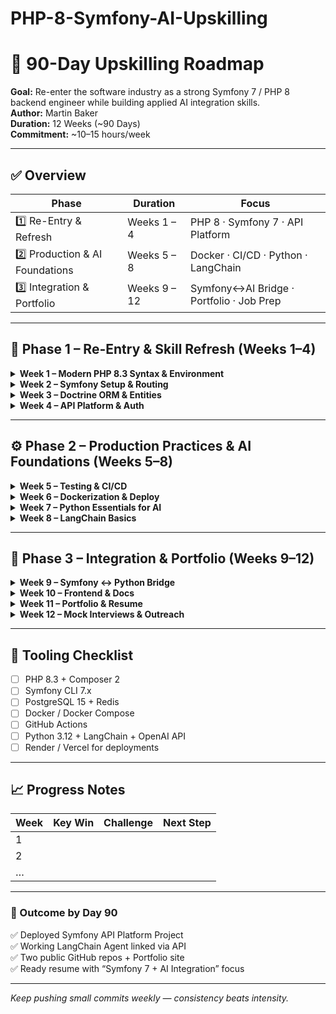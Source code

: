 # PHP-8-Symfony-AI-Upskilling

# 🧭 90-Day Upskilling Roadmap  
**Goal:** Re-enter the software industry as a strong Symfony 7 / PHP 8 backend engineer while building applied AI integration skills.  
**Author:** Martin Baker  
**Duration:** 12 Weeks (~90 Days)  
**Commitment:** ~10–15 hours/week  

---

## ✅ Overview
| Phase | Duration | Focus |
|-------|-----------|-------|
| 1️⃣ Re-Entry & Refresh | Weeks 1 – 4 | PHP 8 · Symfony 7 · API Platform |
| 2️⃣ Production & AI Foundations | Weeks 5 – 8 | Docker · CI/CD · Python · LangChain |
| 3️⃣ Integration & Portfolio | Weeks 9 – 12 | Symfony↔AI Bridge · Portfolio · Job Prep |

---

## 📆 Phase 1 – Re-Entry & Skill Refresh (Weeks 1–4)

<details>
<summary><b>Week 1 – Modern PHP 8.3 Syntax & Environment</b></summary>

**🎯 Goal:** Refresh PHP 8.3 features & set up tooling  
**🔧 Focus:** enums · attributes · named args · readonly · match · Composer 2 · PHPStan  
**🧠 Deliverable:** CLI “energy-credits calculator”  
**📚 Resources:**
- [php.watch/versions](https://php.watch/versions)  
- [PHPStan Docs](https://phpstan.org)

- [ ] Install PHP 8.3 + Composer 2  
- [ ] Build small CLI app  
- [ ] Run static analysis with PHPStan  
- [ ] Push to GitHub ✅  
</details>

<details>
<summary><b>Week 2 – Symfony Setup & Routing</b></summary>

**🎯 Goal:** Build minimal REST API  
**🔧 Focus:** routing · controllers · autowiring · DI  
**🧠 Deliverable:** `/status` endpoint  
**📚 Resources:** [Symfony Setup Guide](https://symfony.com/doc/current/setup.html)

- [ ] Install Symfony CLI  
- [ ] Create new project `energy-exchange-api`  
- [ ] Add `/status` GET route  
- [ ] Test with `curl` ✅  
</details>

<details>
<summary><b>Week 3 – Doctrine ORM & Entities</b></summary>

**🎯 Goal:** Persist data to PostgreSQL/MySQL  
**🔧 Focus:** migrations · relations · repositories  
**🧠 Deliverable:** CRUD for “EnergyStations” & “Transfers”  
**📚 Resources:** SymfonyCasts Doctrine Series

- [ ] Configure local Postgres  
- [ ] Create entities + migrations  
- [ ] Implement CRUD endpoints  
- [ ] Seed sample data ✅  
</details>

<details>
<summary><b>Week 4 – API Platform & Auth</b></summary>

**🎯 Goal:** Expose REST + JWT Auth  
**🔧 Focus:** serialization · DTOs · LexikJWT  
**🧠 Deliverable:** “Remote Energy Exchange API v1”  
**📚 Resources:** [API Platform Docs](https://api-platform.com/docs)

- [ ] Install API Platform 3  
- [ ] Configure JWT Auth  
- [ ] Auto-generate OpenAPI docs ✅  
</details>

---

## ⚙️ Phase 2 – Production Practices & AI Foundations (Weeks 5–8)

<details>
<summary><b>Week 5 – Testing & CI/CD</b></summary>

**🎯 Goal:** Automate validation  
**🔧 Focus:** PHPUnit 10 · Mockery · GitHub Actions  
**🧠 Deliverable:** Test coverage for `/transfers`  
**📚 Resources:** [PHPUnit.de](https://phpunit.de)

- [ ] Write unit & integration tests  
- [ ] Add CI workflow ✅  
</details>

<details>
<summary><b>Week 6 – Dockerization & Deploy</b></summary>

**🎯 Goal:** Containerize app  
**🔧 Focus:** Docker Compose · Nginx · env vars  
**🧠 Deliverable:** Deploy to Render/Railway  
**📚 Resources:** [Docker Labs](https://dockerlabs.collabnix.com)

- [ ] Write `Dockerfile` + `docker-compose.yml`  
- [ ] Test locally  
- [ ] Deploy demo ✅  
</details>

<details>
<summary><b>Week 7 – Python Essentials for AI</b></summary>

**🎯 Goal:** Refresh Python & OpenAI API  
**🔧 Focus:** venv · requests · prompt API  
**🧠 Deliverable:** CLI that calls OpenAI  
**📚 Resources:** [OpenAI Quickstart](https://platform.openai.com/docs/quickstart)

- [ ] Set up Python 3.12 venv  
- [ ] Create simple text prompt script ✅  
</details>

<details>
<summary><b>Week 8 – LangChain Basics</b></summary>

**🎯 Goal:** Build first agent loop  
**🔧 Focus:** chains · memory · tool calling  
**🧠 Deliverable:** “Energy FAQ Bot”  
**📚 Resources:** [LangChain Short Course](https://www.deeplearning.ai/short-courses/langchain-for-llm-app-development/)

- [ ] Load sample corpus  
- [ ] Implement chain with memory  
- [ ] Answer energy-topic questions ✅  
</details>

---

## 🚀 Phase 3 – Integration & Portfolio (Weeks 9–12)

<details>
<summary><b>Week 9 – Symfony ↔ Python Bridge</b></summary>

**🎯 Goal:** Connect AI bot to Symfony  
**🔧 Focus:** HTTP client · queues · async  
**🧠 Deliverable:** `/ai/query` endpoint ✅  
</details>

<details>
<summary><b>Week 10 – Frontend & Docs</b></summary>

**🎯 Goal:** Add simple dashboard  
**🔧 Focus:** Swagger · React/Vue · UX  
**🧠 Deliverable:** Demo dashboard ✅  
</details>

<details>
<summary><b>Week 11 – Portfolio & Resume</b></summary>

**🎯 Goal:** Showcase work  
**🔧 Focus:** GitHub READMEs · LinkedIn refresh  
**🧠 Deliverable:** Portfolio site ✅  
</details>

<details>
<summary><b>Week 12 – Mock Interviews & Outreach</b></summary>

**🎯 Goal:** Begin applying  
**🔧 Focus:** backend architecture · storytelling  
**🧠 Deliverable:** 5 applications sent ✅  
</details>

---

## 🧰 Tooling Checklist
- [ ] PHP 8.3 + Composer 2  
- [ ] Symfony CLI 7.x  
- [ ] PostgreSQL 15 + Redis  
- [ ] Docker / Docker Compose  
- [ ] GitHub Actions  
- [ ] Python 3.12 + LangChain + OpenAI API  
- [ ] Render / Vercel for deployments  

---

## 📈 Progress Notes
| Week | Key Win | Challenge | Next Step |
|------|----------|------------|-----------|
| 1 | | | |
| 2 | | | |
| … | | | |

---

### 🧱 Outcome by Day 90
✅ Deployed Symfony API Platform Project  
✅ Working LangChain Agent linked via API  
✅ Two public GitHub repos + Portfolio site  
✅ Ready resume with “Symfony 7 + AI Integration” focus  

---

*Keep pushing small commits weekly — consistency beats intensity.*
